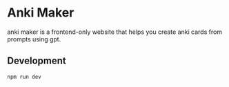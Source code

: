 # Anki Maker
anki maker is a frontend-only website that helps you create anki cards from prompts using gpt.

## Development

`npm run dev`



